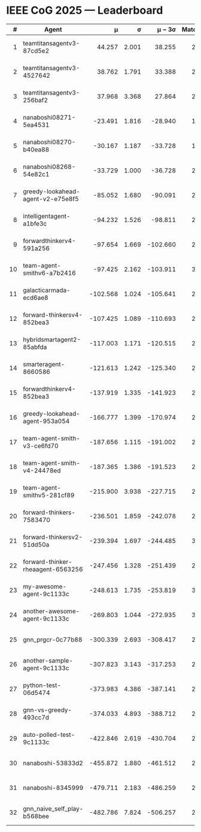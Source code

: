 # IEEE CoG 2025 — Leaderboard

| # | Agent | μ | σ | μ − 3σ | Matches | Updated |
|---:|---|---:|---:|---:|---:|---|
| 1 | teamtitansagentv3-87cd5e2 | 44.257 | 2.001 | 38.255 | 2800 | 2025-08-27 19:13 |
| 2 | teamtitansagentv3-4527642 | 38.762 | 1.791 | 33.388 | 2600 | 2025-08-27 19:13 |
| 3 | teamtitansagentv3-256baf2 | 37.968 | 3.368 | 27.864 | 2780 | 2025-08-27 19:13 |
| 4 | nanaboshi08271-5ea4531 | -23.491 | 1.816 | -28.940 | 1060 | 2025-08-27 19:13 |
| 5 | nanaboshi08270-b40ea88 | -30.167 | 1.187 | -33.728 | 1678 | 2025-08-27 19:13 |
| 6 | nanaboshi08268-54e82c1 | -33.729 | 1.000 | -36.728 | 2498 | 2025-08-27 19:13 |
| 7 | greedy-lookahead-agent-v2-e75e8f5 | -85.052 | 1.680 | -90.091 | 2418 | 2025-08-27 19:13 |
| 8 | intelligentagent-a1bfe3c | -94.232 | 1.526 | -98.811 | 2476 | 2025-08-27 19:13 |
| 9 | forwardthinkerv4-591a256 | -97.654 | 1.669 | -102.660 | 2298 | 2025-08-27 19:13 |
| 10 | team-agent-smithv6-a7b2416 | -97.425 | 2.162 | -103.911 | 3220 | 2025-08-27 19:13 |
| 11 | galacticarmada-ecd6ae8 | -102.568 | 1.024 | -105.641 | 2560 | 2025-08-27 19:13 |
| 12 | forward-thinkersv4-852bea3 | -107.425 | 1.089 | -110.693 | 2413 | 2025-08-27 19:13 |
| 13 | hybridsmartagent2-85abfda | -117.003 | 1.171 | -120.515 | 2302 | 2025-08-27 19:13 |
| 14 | smarteragent-8660586 | -121.613 | 1.242 | -125.340 | 2350 | 2025-08-27 19:13 |
| 15 | forwardthinkerv4-852bea3 | -137.919 | 1.335 | -141.923 | 2149 | 2025-08-27 19:13 |
| 16 | greedy-lookahead-agent-953a054 | -166.777 | 1.399 | -170.974 | 2618 | 2025-08-27 19:13 |
| 17 | team-agent-smith-v3-ce6fd70 | -187.656 | 1.115 | -191.002 | 2874 | 2025-08-27 19:13 |
| 18 | team-agent-smith-v4-24478ed | -187.365 | 1.386 | -191.523 | 2834 | 2025-08-27 19:13 |
| 19 | team-agent-smithv5-281cf89 | -215.900 | 3.938 | -227.715 | 2860 | 2025-08-27 19:13 |
| 20 | forward-thinkers-7583470 | -236.501 | 1.859 | -242.078 | 2920 | 2025-08-27 19:13 |
| 21 | forward-thinkersv2-51dd50a | -239.394 | 1.697 | -244.485 | 3126 | 2025-08-27 19:13 |
| 22 | forward-thinker-rheaagent-6563256 | -247.456 | 1.328 | -251.439 | 2786 | 2025-08-27 19:13 |
| 23 | my-awesome-agent-9c1133c | -248.613 | 1.735 | -253.819 | 3540 | 2025-08-27 19:13 |
| 24 | another-awesome-agent-9c1133c | -269.803 | 1.044 | -272.935 | 3260 | 2025-08-27 19:13 |
| 25 | gnn_prgcr-0c77b88 | -300.339 | 2.693 | -308.417 | 2400 | 2025-08-27 19:13 |
| 26 | another-sample-agent-9c1133c | -307.823 | 3.143 | -317.253 | 2960 | 2025-08-27 19:13 |
| 27 | python-test-06d5474 | -373.983 | 4.386 | -387.141 | 2290 | 2025-08-27 19:13 |
| 28 | gnn-vs-greedy-493cc7d | -374.033 | 4.893 | -388.712 | 2580 | 2025-08-27 19:13 |
| 29 | auto-polled-test-9c1133c | -422.846 | 2.619 | -430.704 | 2440 | 2025-08-27 19:13 |
| 30 | nanaboshi-53833d2 | -455.872 | 1.880 | -461.512 | 2440 | 2025-08-27 19:13 |
| 31 | nanaboshi-8345999 | -479.711 | 2.183 | -486.259 | 2750 | 2025-08-27 19:13 |
| 32 | gnn_naive_self_play-b568bee | -482.786 | 7.824 | -506.257 | 2060 | 2025-08-27 19:13 |
